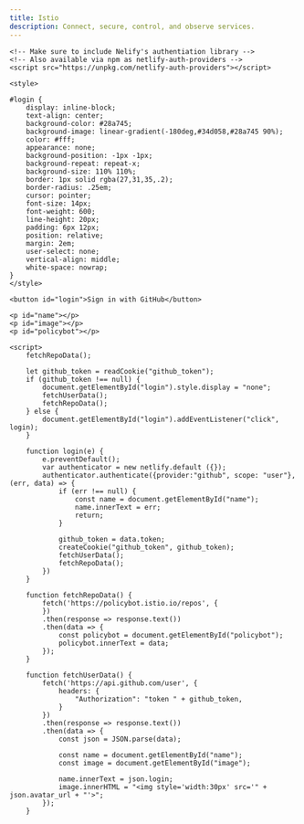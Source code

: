 ```yaml
---
title: Istio
description: Connect, secure, control, and observe services.
---
```

<main class="landing">

    <!-- Make sure to include Nelify's authentiation library -->
    <!-- Also available via npm as netlify-auth-providers -->
    <script src="https://unpkg.com/netlify-auth-providers"></script>

    <style>

    #login {
        display: inline-block;
        text-align: center;
        background-color: #28a745;
        background-image: linear-gradient(-180deg,#34d058,#28a745 90%);
        color: #fff;
        appearance: none;
        background-position: -1px -1px;
        background-repeat: repeat-x;
        background-size: 110% 110%;
        border: 1px solid rgba(27,31,35,.2);
        border-radius: .25em;
        cursor: pointer;
        font-size: 14px;
        font-weight: 600;
        line-height: 20px;
        padding: 6px 12px;
        position: relative;
        margin: 2em;
        user-select: none;
        vertical-align: middle;
        white-space: nowrap;
    }
    </style>

    <button id="login">Sign in with GitHub</button>

    <p id="name"></p>
    <p id="image"></p>
    <p id="policybot"></p>

    <script>
        fetchRepoData();

        let github_token = readCookie("github_token");
        if (github_token !== null) {
            document.getElementById("login").style.display = "none";
            fetchUserData();
            fetchRepoData();
        } else {
            document.getElementById("login").addEventListener("click", login);
        }

        function login(e) {
            e.preventDefault();
            var authenticator = new netlify.default ({});
            authenticator.authenticate({provider:"github", scope: "user"}, (err, data) => {
                if (err !== null) {
                    const name = document.getElementById("name");
                    name.innerText = err;
                    return;
                }

                github_token = data.token;
                createCookie("github_token", github_token);
                fetchUserData();
                fetchRepoData();
            })
        }

        function fetchRepoData() {
            fetch('https://policybot.istio.io/repos', {
            })
            .then(response => response.text())
            .then(data => {
                const policybot = document.getElementById("policybot");
                policybot.innerText = data;
            });
        }

        function fetchUserData() {
            fetch('https://api.github.com/user', {
                headers: {
                    "Authorization": "token " + github_token,
                }
            })
            .then(response => response.text())
            .then(data => {
                const json = JSON.parse(data);

                const name = document.getElementById("name");
                const image = document.getElementById("image");

                name.innerText = json.login;
                image.innerHTML = "<img style='width:30px' src='" + json.avatar_url + "'>";
            });
        }
  </script>
</main>
